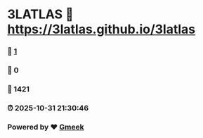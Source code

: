# 3LATLAS :link: https://3latlas.github.io/3latlas 
### :page_facing_up: [1](https://3latlas.github.io/3latlas/tag.html) 
### :speech_balloon: 0 
### :hibiscus: 1421 
### :alarm_clock: 2025-10-31 21:30:46 
### Powered by :heart: [Gmeek](https://github.com/Meekdai/Gmeek)
